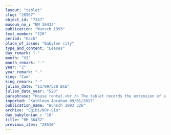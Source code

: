 ```yaml
---
layout: "tablet"
slug: "28507"
object_id: "7247"
museum_no_: "BM 36432"
publication: "Wunsch 1993"
text_number: "326"
period: "Each"
place_of_issue: "Babylon city"
type_and_content: "Leases"
day_remark: "-"
month: "VI"
month_remark: "-"
year: "2"
year_remark: "-"
king: "Cam"
king_remark: "-"
julian_date: "11/09/528 BCE"
julian_date_year: "528"
paraphrase: "House rental.<br /> The tablet records the extension of a house rental agreement with 7 years. The property is located on the field in the <em>hallat-</em>garden (<em>kir&ucirc; hallat</em>) of the temple of Bēl, spreading from the right-of-way (<em>uṣ&ucirc;</em>) to the rear part (<em>kutallu</em>) of <strong>B</strong>&rsquo;s house, and it was rented from <strong>A </strong>to <strong>B</strong> for repair and maintenance work (<em>ēpi&scaron;ānūtu</em>). In three broken lines a promissory note (<em>uˀiltu</em>), the rear part (<em>kutallu</em>) of <strong>C</strong>&rsquo;s house and (a property?) belonging to <strong>D</strong> are mentioned. <strong>B</strong> will receive money (maybe the silver recorded in the promissory note previously mentioned) for the building of the reed hut (<em>huṣṣu</em>). The house will be built with bricks, as the ones of the neighbours (<em>it&ucirc;</em>). The renter will live 20 years in the house. Names of 2 witnesses and the scribe. The first rental agreement for this house is recorded in BM31781.<br /> &nbsp;<br /> <strong>A</strong> = Bēl-iddin/Nergal-ēṭir//Rab-ban&ecirc;; <strong>B</strong> = Nergal-rēṣūa; <strong>C</strong> = Bēl&scaron;unu; <strong>D</strong> = Nab&ucirc;-ēṭir"
imported: "Kathleen Abraham 09/01/2017"
publication_name: "Wunsch 1993 326"
archive: "Egibi/Nūr-Sîn"
day_babylonian_: "16"
title: "BM 36432"
previous_item: "28510"
---
```

